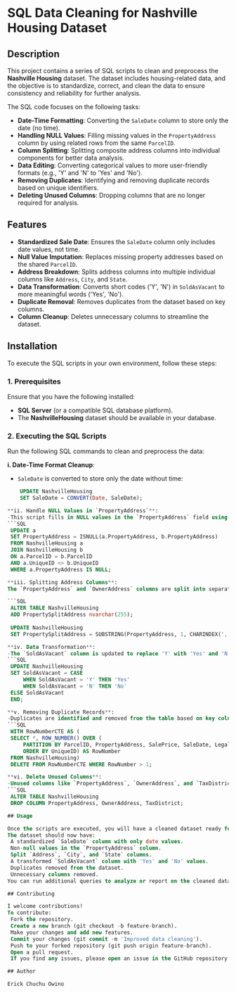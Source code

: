 # SQL Data Cleaning for Nashville Housing Dataset

## Description
This project contains a series of SQL scripts to clean and preprocess the **Nashville Housing** dataset. The dataset includes housing-related data, and the objective is to standardize, correct, and clean the data to ensure consistency and reliability for further analysis.

The SQL code focuses on the following tasks:
- **Date-Time Formatting**: Converting the `SaleDate` column to store only the date (no time).
- **Handling NULL Values**: Filling missing values in the `PropertyAddress` column by using related rows from the same `ParcelID`.
- **Column Splitting**: Splitting composite address columns into individual components for better data analysis.
- **Data Editing**: Converting categorical values to more user-friendly formats (e.g., 'Y' and 'N' to 'Yes' and 'No').
- **Removing Duplicates**: Identifying and removing duplicate records based on unique identifiers.
- **Deleting Unused Columns**: Dropping columns that are no longer required for analysis.

## Features
- **Standardized Sale Date**: Ensures the `SaleDate` column only includes date values, not time.
- **Null Value Imputation**: Replaces missing property addresses based on the shared `ParcelID`.
- **Address Breakdown**: Splits address columns into multiple individual columns like `Address`, `City`, and `State`.
- **Data Transformation**: Converts short codes ('Y', 'N') in `SoldAsVacant` to more meaningful words ('Yes', 'No').
- **Duplicate Removal**: Removes duplicates from the dataset based on key columns.
- **Column Cleanup**: Deletes unnecessary columns to streamline the dataset.

## Installation

To execute the SQL scripts in your own environment, follow these steps:

### 1. **Prerequisites**
Ensure that you have the following installed:
- **SQL Server** (or a compatible SQL database platform).
- The **NashvilleHousing** dataset should be available in your database.

### 2. **Executing the SQL Scripts**

Run the following SQL commands to clean and preprocess the data:

**i. Date-Time Format Cleanup**:
   - `SaleDate` is converted to store only the date without time:
   ```SQL
       UPDATE NashvilleHousing
       SET SaleDate = CONVERT(Date, SaleDate);

**ii. Handle NULL Values in `PropertyAddress`**:
-This script fills in NULL values in the `PropertyAddress` field using values from other rows with the same `ParcelID`:
 ```SQL
    UPDATE a
    SET PropertyAddress = ISNULL(a.PropertyAddress, b.PropertyAddress) 
    FROM NashvilleHousing a
    JOIN NashvilleHousing b
    ON a.ParcelID = b.ParcelID
    AND a.UniqueID <> b.UniqueID
    WHERE a.PropertyAddress IS NULL;

**iii. Splitting Address Columns**:
The `PropertyAddress` and `OwnerAddress` columns are split into separate columns like `Address`, `City`, and `State`:

```SQL
    ALTER TABLE NashvilleHousing
    ADD PropertySplitAddress nvarchar(255);
    
    UPDATE NashvilleHousing
    SET PropertySplitAddress = SUBSTRING(PropertyAddress, 1, CHARINDEX(',', PropertyAddress) - 1);

**iv. Data Transformation**:
-The `SoldAsVacant` column is updated to replace 'Y' with 'Yes' and 'N' with 'No':
```SQL
    UPDATE NashvilleHousing
    SET SoldAsVacant = CASE
        WHEN SoldAsVacant = 'Y' THEN 'Yes'
        WHEN SoldAsVacant = 'N' THEN 'No'
    ELSE SoldAsVacant
    END;

**v. Removing Duplicate Records**:
-Duplicates are identified and removed from the table based on key columns such as `ParcelID`, `PropertyAddress`, `SalePrice`, and `SaleDate`:
```SQL
    WITH RowNumberCTE AS (
    SELECT *, ROW_NUMBER() OVER (
        PARTITION BY ParcelID, PropertyAddress, SalePrice, SaleDate, LegalReference
        ORDER BY UniqueID) AS RowNumber
    FROM NashvilleHousing)
    DELETE FROM RowNumberCTE WHERE RowNumber > 1;

**vi. Delete Unused Columns**:
-Unused columns like `PropertyAddress`, `OwnerAddress`, and `TaxDistrict` are removed to streamline the dataset:
```SQL
    ALTER TABLE NashvilleHousing
    DROP COLUMN PropertyAddress, OwnerAddress, TaxDistrict;

## Usage

Once the scripts are executed, you will have a cleaned dataset ready for analysis.
The dataset should now have:
    A standardized `SaleDate` column with only date values.
    Non-null values in the `PropertyAddress` column.
    Split `Address`, `City`, and `State` columns.
    A transformed `SoldAsVacant` column with 'Yes' and 'No' values.
    Duplicates removed from the dataset.
    Unnecessary columns removed.
You can run additional queries to analyze or report on the cleaned dataset.

## Contributing

I welcome contributions!
To contribute:
    Fork the repository.
    Create a new branch (git checkout -b feature-branch).
    Make your changes and add new features.
    Commit your changes (git commit -m 'Improved data cleaning').
    Push to your forked repository (git push origin feature-branch).
    Open a pull request.
    If you find any issues, please open an issue in the GitHub repository.

## Author

Erick Chuchu Owino
